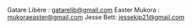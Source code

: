 
Gatare Libère : gatarelib@gmail.com
Easter Mukora : mukoraeaster@gmail.com
Jesse Bett: jessekip21@gmail.com
